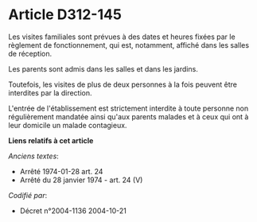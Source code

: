 # Article D312-145

Les visites familiales sont prévues à des dates et heures fixées par le règlement de fonctionnement, qui est, notamment,
affiché dans les salles de réception.

Les parents sont admis dans les salles et dans les jardins.

Toutefois, les visites de plus de deux personnes à la fois peuvent être interdites par la direction.

L'entrée de l'établissement est strictement interdite à toute personne non régulièrement mandatée ainsi qu'aux parents
malades et à ceux qui ont à leur domicile un malade contagieux.

**Liens relatifs à cet article**

_Anciens textes_:

  - Arrêté 1974-01-28 art. 24
  - Arrêté du 28 janvier 1974 - art. 24 (V)

_Codifié par_:

  - Décret n°2004-1136 2004-10-21
